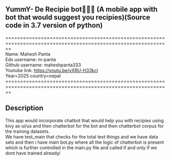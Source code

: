 ## <bold> YummY- De Recipie bot🧑🏻‍🍳 (A mobile app with bot that would suggest you recipies)(Source code in 3.7 version of python)</bold>
==============================================================================================================<br>
Name: Mahesh Panta<br>
Edx username: m-panta<br>
Github username: maheshpanta333<br>
Youtube link: https://youtu.be/yXRU-H33kcI<br>
Year=2025
country=nepal
==============================================================================================================<br>
## Description<br>
This app would incorporate chatbot that would help you with recipies using kivy as ui/ux and then chatterbot for the bot and then chatterbot corpus for the training datasets.<br>
We have test_main that checks for the total text things and we have data sets and then i have main bot.py where all the logic of chatterbot is present which is further controlled in the main.py file and called if and only if we dont have trained already/
